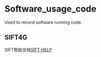 # Software_usage_code
Used to record software running code. 

## SIFT4G
SIFT帮助文档[SIFT HELP](https://sift.bii.a-star.edu.sg/www/SIFT_help.html#substitution)
